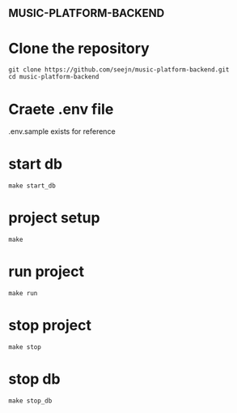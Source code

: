 ## MUSIC-PLATFORM-BACKEND

# Clone the repository
```
git clone https://github.com/seejn/music-platform-backend.git
cd music-platform-backend
```
# Craete .env file
.env.sample exists for reference

# start db
```
make start_db
```

# project setup
```
make
```

# run project
```
make run
```

# stop project
```
make stop
```

# stop db
```
make stop_db
```
